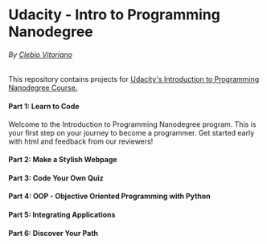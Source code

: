 # Udacity - Intro to Programming Nanodegree
###### By [Clebio Vitoriano](https://www.linkedin.com/in/clebiovitoriano/) 

This repository contains projects for [Udacity's Introduction to Programming Nanodegree Course.](https://br.udacity.com/course/intro-to-programming-nanodegree--nd000)


#### Part 1: Learn to Code
Welcome to the Introduction to Programming Nanodegree program. This is your first step on your journey to become a programmer. Get started early with html and feedback from our reviewers!

#### Part 2: Make a Stylish Webpage

#### Part 3: Code Your Own Quiz

#### Part 4: OOP - Objective Oriented Programming with Python

#### Part 5: Integrating Applications 

#### Part 6: Discover Your Path
